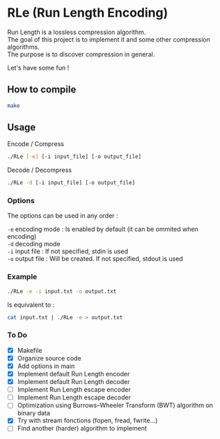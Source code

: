 # RLe (Run Length Encoding)
Run Length is a lossless compression algorithm.  
The goal of this project is to implement it and some other compression algorithms.  
The purpose is to discover compression in general.

Let's have some fun !


## How to compile
```sh
make
```


## Usage
Encode / Compress
```sh
./RLe [-e] [-i input_file] [-o output_file]
```

Decode / Decompress
```sh
./RLe -d [-i input_file] [-o output_file]
```


### Options
The options can be used in any order :

`-e` encoding mode : Is enabled by default (it can be ommited when encoding)  
`-d` decoding mode  
`-i` input file : If not specified, stdin is used  
`-o` output file : Will be created. If not specified, stdout is used  


### Example
```sh
./RLe -e -i input.txt -o output.txt
```

Is equivalent to :

```sh
cat input.txt | ./RLe -e > output.txt
```


### To Do
- [x] Makefile
- [x] Organize source code
- [x] Add options in main
- [x] Implement default Run Length encoder
- [x] Implement default Run Length decoder
- [ ] Implement Run Length escape encoder
- [ ] Implement Run Length escape decoder
- [ ] Optimization using Burrows–Wheeler Transform (BWT) algorithm on binary data
- [x] Try with stream fonctions (fopen, fread, fwrite...)
- [ ] Find another (harder) algorithm to implement
